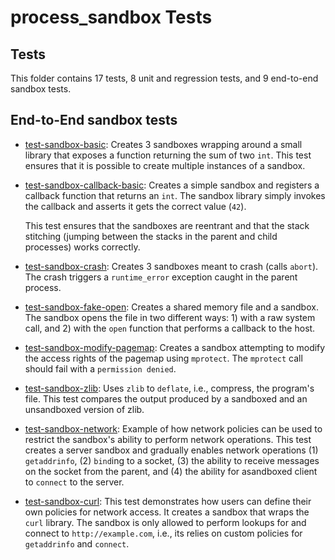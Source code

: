 # process_sandbox Tests

Tests
------

This folder contains 17 tests, 8 unit and regression tests, and 9 end-to-end sandbox tests.

## End-to-End sandbox tests

* [test-sandbox-basic](sandbox-basic.cc): Creates 3 sandboxes wrapping around a small library that exposes a function returning the sum of two `int`.
  This test ensures that it is possible to create multiple instances of a sandbox.

* [test-sandbox-callback-basic](sandbox-callback-basic.cc): Creates a simple sandbox and registers a callback function that returns an `int`.
   The sandbox library simply invokes the callback and asserts it gets the correct value (`42`). 

  This test ensures that the sandboxes are reentrant and that the stack stitching (jumping between the stacks in the parent and child processes) works correctly.

* [test-sandbox-crash](sandbox-crash.cc): Creates 3 sandboxes meant to crash (calls `abort`).
  The crash triggers a `runtime_error` exception caught in the parent process. 

* [test-sandbox-fake-open](sandbox-fake-open.cc): Creates a shared memory file and a sandbox. The sandbox opens the file in two different ways: 1) with a raw system call, and 2) with the `open` function that performs a callback to the host. 

* [test-sandbox-modify-pagemap](sandbox-modify-pagemap.cc): Creates a sandbox attempting to modify the access rights of the pagemap using `mprotect`.
  The `mprotect` call should fail with a `permission denied`.

* [test-sandbox-zlib](sandbox-zlib.cc): Uses `zlib` to `deflate`, i.e., compress, the program's file. This test compares the output produced by a sandboxed and an unsandboxed version of zlib. 

* [test-sandbox-network](sandbox-network.cc): Example of how network policies can be used to restrict the sandbox's ability to perform network operations. 
This test creates a server sandbox and gradually enables network operations (1) `getaddrinfo`, (2) `bind`ing to a socket, (3) the ability to receive messages on the socket from the parent, and (4) the ability for asandboxed client to `connect` to the server. 

* [test-sandbox-curl](sandbox-curl.cc): 
This test demonstrates how users can define their own policies for network access. 
It creates a sandbox that wraps the `curl` library.
The sandbox is only allowed to perform lookups for and connect to `http://example.com`, i.e., its relies on custom policies for `getaddrinfo` and `connect`.
